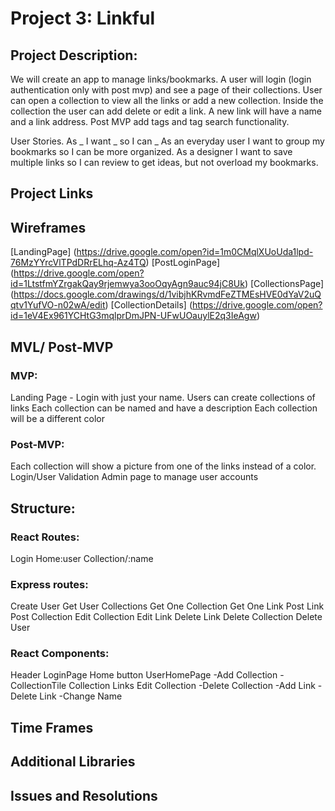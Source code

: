 # Project 3: Linkful

## Project Description:
We will create an app to manage links/bookmarks. A user will login (login authentication only with post mvp) and see a page of their collections. User can open a collection to view all the links or add a new collection. Inside the collection the user can add delete or edit a link. A new link will have a name and a link address. Post MVP add tags and tag search functionality.

User Stories. As _ I want _ so I can _
As an everyday user I want to group my bookmarks so I can be more organized.
As a designer I want to save multiple links so I can review to get ideas, but not overload my bookmarks.

## Project Links


## Wireframes
[LandingPage] (https://drive.google.com/open?id=1m0CMqlXUoUda1lpd-76MzYYrcVlTPdDRrELhq-Az4TQ)
[PostLoginPage] (https://drive.google.com/open?id=1LtstfmYZrgakQay9rjemwya3ooOqyAgn9auc94jC8Uk)
[CollectionsPage] (https://docs.google.com/drawings/d/1vibjhKRvmdFeZTMEsHVE0dYaV2uQqtv1YufVO-n02wA/edit)
[CollectionDetails] (https://drive.google.com/open?id=1eV4Ex961YCHtG3mqlprDmJPN-UFwUOauylE2q3IeAgw)

## MVL/ Post-MVP

### MVP: 
Landing Page - Login with just your name.
Users can create collections of links
Each collection can be named and have a description
Each collection will be a different color

### Post-MVP: 
Each collection will show a picture from one of the links instead of a color.
Login/User Validation
Admin page to manage user accounts


## Structure:

### React Routes:
Login
Home:user
Collection/:name

### Express routes:
Create User
Get User Collections
Get One Collection
Get One Link
Post Link
Post Collection
Edit Collection
Edit Link
Delete Link
Delete Collection
Delete User

### React Components:
Header
LoginPage
Home button<Link>
UserHomePage
	-Add Collection
	-CollectionTile<Link>
Collection
Links
Edit Collection
-Delete Collection
-Add Link
-Delete Link
-Change Name


## Time Frames 

## Additional Libraries 

## Issues and Resolutions 




